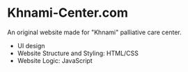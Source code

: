# Khnami-Center.com

An original website made for "Khnami" palliative care center. 
- UI design
- Website Structure and Styling: HTML/CSS
- Website Logic: JavaScript
